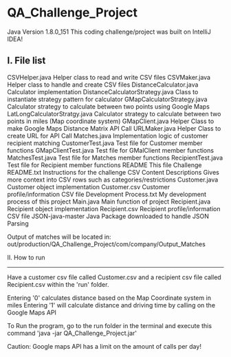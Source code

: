 # QA_Challenge_Project

Java Version 1.8.0_151
This coding challenge/project was built on IntelliJ IDEA!

I. File list
------------
CSVHelper.java		                Helper class to read and write CSV files
CSVMaker.java		                Helper class to handle and create CSV files
DistanceCalculator.java		        Calculator implementation
DistanceCalculatorStrategy.java     Class to instantiate strategy pattern for calculator
GMapCalculatorStrategy.java		    Calculator strategy to calculate between two points using Google Maps
LatLongCalculatorStratgy.java	    Calculator strategy to calculate between two points in miles (Map coordinate system)
GMapClient.java 	                Helper Class to make Google Maps Distance Matrix API Call
URLMaker.java		                Helper Class to create URL for API Call
Matches.java		                Implementation logic of customer recipient matching
CustomerTest.java		            Test file for Customer member functions
GMapClientTest.java		            Test file for GMalClient member functions
MatchesTest.java		            Test file for Matches member functions
RecipientTest.java		            Test file for Recipient member functions
README			                    This file
Challenge README.txt		        Instructions for the challenge
CSV Content Descriptions	        Gives more context into CSV rows such as categories/restrictions
Customer.java		                Customer object implementation
Customer.csv                        Customer profile/information CSV file
Development Process.txt             My development process of this project
Main.java                           Main function of project
Recipient.java                      Recipient object implementation
Recipient.csv                       Recipient profile/information CSV file
JSON-java-master                    Java Package downloaded to handle JSON Parsing

Output of matches will be located in: out/production/QA_Challenge_Project/com/company/Output_Matches

II. How to run
_______________
Have a customer csv file called Customer.csv and a recipient csv file called Recipient.csv within
the 'run' folder.

Entering '0' calculates distance based on the Map Coordinate system in miles
Entering '1' will calculate distance and driving time by calling on the Google Maps API

To Run the program, go to the run folder in the terminal and execute this command
'java -jar QA_Challenge_Project.jar'

Caution: Google maps API has a limit on the amount of calls per day!


